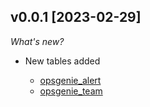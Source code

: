 ## v0.0.1 [2023-02-29]

_What's new?_

- New tables added

  - [opsgenie_alert](https://hub.steampipe.io/plugins/jplanckeel/opsgenie/tables/opsgenie_alert)
  - [opsgenie_team](https://hub.steampipe.io/plugins/jplanckeel/opsgenie/opsgenie_team)
